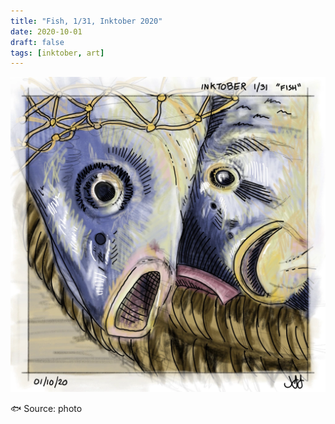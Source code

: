 ```yaml
---
title: "Fish, 1/31, Inktober 2020"
date: 2020-10-01
draft: false
tags: [inktober, art]
---
```


![WEBP](fish.webp "Fish")

🐟 Source: photo